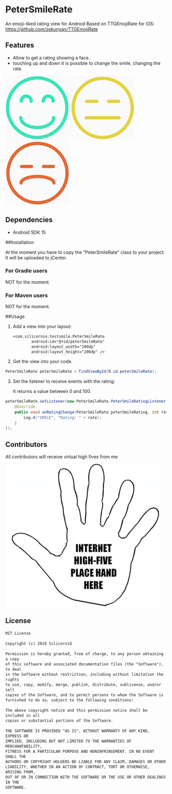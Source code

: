 # PeterSmileRate
An emoji-liked rating view for Android
Based on TTGEmojiRate for iOS: https://github.com/zekunyan/TTGEmojiRate

## Features
 * Allow to get a rating showing a face.
 * touching up and down it is possible to change the smile, changing the rate.

![alt sliding down](https://raw.githubusercontent.com/SilicorniO/PeterSmileRate/master/screenshots/happy.png)
![alt center](https://raw.githubusercontent.com/SilicorniO/PeterSmileRate/master/screenshots/normal.png)
![alt sliding up](https://raw.githubusercontent.com/SilicorniO/PeterSmileRate/master/screenshots/sad.png)

## Dependencies
 * Android SDK 15

##Installation

At the moment you have to copy the "PeterSmileRate" class to your project.
It will be uploaded to jCenter.

### For Gradle users

NOT for the moment.

### For Maven users

NOT for the moment.

##Usage

1. Add a view into your layout:

   ```
   <com.silicornio.testsmile.PeterSmileRate
           android:id="@+id/peterSmileRate"
           android:layout_width="200dp"
           android:layout_height="200dp" />
   ```

2. Get the view into your code.

  ```java
  PeterSmileRate peterSmileRate = findViewById(R.id.peterSmileRate);
   ```

3. Set the listener to receive events with the rating:

    It returns a value between 0 and 100.

  ```java
  peterSmileRate.setListener(new PeterSmileRate.PeterSmileRatingListener() {
      @Override
      public void onRatingChange(PeterSmileRate peterSmileRating, int rate) {
          Log.d("SMILE", "Rating: " + rate);
      }
  });
  ```

## Contributors

All contributors will receive virtual high fives from me

![alt high five](https://raw.githubusercontent.com/SilicorniO/PeterSmileRate/master/screenshots/internet-high-five.jpg)


## License

    MIT License

    Copyright (c) 2018 SilicorniO

    Permission is hereby granted, free of charge, to any person obtaining a copy
    of this software and associated documentation files (the "Software"), to deal
    in the Software without restriction, including without limitation the rights
    to use, copy, modify, merge, publish, distribute, sublicense, and/or sell
    copies of the Software, and to permit persons to whom the Software is
    furnished to do so, subject to the following conditions:

    The above copyright notice and this permission notice shall be included in all
    copies or substantial portions of the Software.

    THE SOFTWARE IS PROVIDED "AS IS", WITHOUT WARRANTY OF ANY KIND, EXPRESS OR
    IMPLIED, INCLUDING BUT NOT LIMITED TO THE WARRANTIES OF MERCHANTABILITY,
    FITNESS FOR A PARTICULAR PURPOSE AND NONINFRINGEMENT. IN NO EVENT SHALL THE
    AUTHORS OR COPYRIGHT HOLDERS BE LIABLE FOR ANY CLAIM, DAMAGES OR OTHER
    LIABILITY, WHETHER IN AN ACTION OF CONTRACT, TORT OR OTHERWISE, ARISING FROM,
    OUT OF OR IN CONNECTION WITH THE SOFTWARE OR THE USE OR OTHER DEALINGS IN THE
    SOFTWARE.
